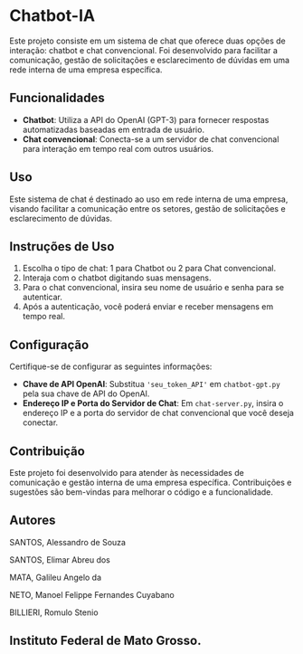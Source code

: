 # Chatbot-IA

Este projeto consiste em um sistema de chat que oferece duas opções de interação: chatbot e chat convencional. Foi desenvolvido para facilitar a comunicação, gestão de solicitações e esclarecimento de dúvidas em uma rede interna de uma empresa específica.

## Funcionalidades

- **Chatbot**: Utiliza a API do OpenAI (GPT-3) para fornecer respostas automatizadas baseadas em entrada de usuário.
- **Chat convencional**: Conecta-se a um servidor de chat convencional para interação em tempo real com outros usuários.

## Uso

Este sistema de chat é destinado ao uso em rede interna de uma empresa, visando facilitar a comunicação entre os setores, gestão de solicitações e esclarecimento de dúvidas.

## Instruções de Uso

1. Escolha o tipo de chat: 1 para Chatbot ou 2 para Chat convencional.
2. Interaja com o chatbot digitando suas mensagens.
3. Para o chat convencional, insira seu nome de usuário e senha para se autenticar.
4. Após a autenticação, você poderá enviar e receber mensagens em tempo real.

## Configuração

Certifique-se de configurar as seguintes informações:

- **Chave de API OpenAI**: Substitua `'seu_token_API'` em `chatbot-gpt.py` pela sua chave de API do OpenAI.
- **Endereço IP e Porta do Servidor de Chat**: Em `chat-server.py`, insira o endereço IP e a porta do servidor de chat convencional que você deseja conectar.

## Contribuição

Este projeto foi desenvolvido para atender às necessidades de comunicação e gestão interna de uma empresa específica. Contribuições e sugestões são bem-vindas para melhorar o código e a funcionalidade.

## Autores

SANTOS, Alessandro de Souza

SANTOS, Elimar Abreu dos

MATA, Galileu Angelo da

NETO, Manoel Felippe Fernandes Cuyabano

BILLIERI, Romulo Stenio

## Instituto Federal de Mato Grosso.
#

